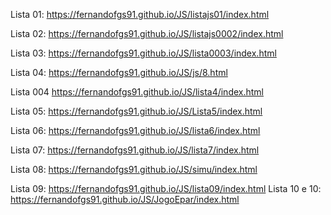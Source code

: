 Lista 01: https://fernandofgs91.github.io/JS/listajs01/index.html

Lista 02: https://fernandofgs91.github.io/JS/listajs0002/index.html

Lista 03: https://fernandofgs91.github.io/JS/lista0003/index.html

Lista 04: https://fernandofgs91.github.io/JS/js/8.html

Lista 004 https://fernandofgs91.github.io/JS/lista4/index.html

Lista 05: https://fernandofgs91.github.io/JS/Lista5/index.html

Lista 06: https://fernandofgs91.github.io/JS/lista6/index.html

Lista 07: https://fernandofgs91.github.io/JS/lista7/index.html

Lista 08: https://fernandofgs91.github.io/JS/simu/index.html

Lista 09: https://fernandofgs91.github.io/JS/lista09/index.html
Lista 10 e 10: https://fernandofgs91.github.io/JS/JogoEpar/index.html
